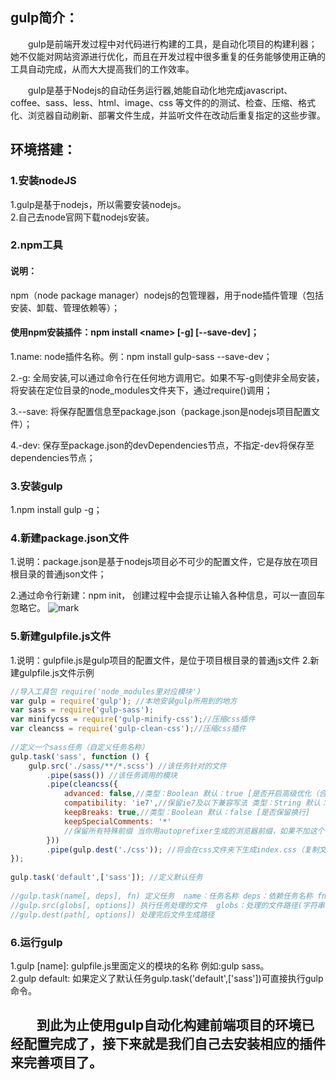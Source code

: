 ## gulp简介：
&ensp;&ensp;&ensp;&ensp;gulp是前端开发过程中对代码进行构建的工具，是自动化项目的构建利器；她不仅能对网站资源进行优化，而且在开发过程中很多重复的任务能够使用正确的工具自动完成，从而大大提高我们的工作效率。<br/>

&ensp;&ensp;&ensp;&ensp;gulp是基于Nodejs的自动任务运行器,她能自动化地完成javascript、coffee、sass、less、html、image、css 等文件的的测试、检查、压缩、格式化、浏览器自动刷新、部署文件生成，并监听文件在改动后重复指定的这些步骤。

<!--more-->

## 环境搭建：

### 1.安装nodeJS
1.gulp是基于nodejs，所以需要安装nodejs。   
2.自己去node官网下载nodejs安装。

### 2.npm工具
#### 说明：
npm（node package manager）nodejs的包管理器，用于node插件管理（包括安装、卸载、管理依赖等）；

#### 使用npm安装插件：npm install &lt;name&gt; [-g] [--save-dev]；  
1.name: node插件名称。例：npm install gulp-sass --save-dev；

2.-g: 全局安装,可以通过命令行在任何地方调用它。如果不写-g则使非全局安装，将安装在定位目录的node_modules文件夹下，通过require()调用；  

3.--save: 将保存配置信息至package.json（package.json是nodejs项目配置文件）；

4.-dev: 保存至package.json的devDependencies节点，不指定-dev将保存至dependencies节点；

### 3.安装gulp
1.npm install gulp -g；

### 4.新建package.json文件

1.说明：package.json是基于nodejs项目必不可少的配置文件，它是存放在项目根目录的普通json文件；

2.通过命令行新建：npm init， 创建过程中会提示让输入各种信息，可以一直回车忽略它。
![mark](https://www.cwsoy.com/images/essay/170709/1BEACEhcE9.png?imageslim)


### 5.新建gulpfile.js文件
1.说明：gulpfile.js是gulp项目的配置文件，是位于项目根目录的普通js文件
2.新建gulpfile.js文件示例  
```js
//导入工具包 require('node_modules里对应模块')
var gulp = require('gulp'); //本地安装gulp所用到的地方
var sass = require('gulp-sass');
var minifycss = require('gulp-minify-css');//压缩css插件
var cleancss = require('gulp-clean-css');//压缩css插件
 
//定义一个sass任务（自定义任务名称）
gulp.task('sass', function () {
    gulp.src('./sass/**/*.scss') //该任务针对的文件
        .pipe(sass()) //该任务调用的模块
        .pipe(cleancss({
            advanced: false,//类型：Boolean 默认：true [是否开启高级优化（合并选择器等）]
            compatibility: 'ie7',//保留ie7及以下兼容写法 类型：String 默认：''or'*' [启用兼容模式； 'ie7'：IE7兼容模式，'ie8'：IE8兼容模式，'*'：IE9+兼容模式]
            keepBreaks: true,//类型：Boolean 默认：false [是否保留换行]
            keepSpecialComments: '*'
            //保留所有特殊前缀 当你用autoprefixer生成的浏览器前缀，如果不加这个参数，有可能将会删除你的部分前缀
        }))
        .pipe(gulp.dest('./css')); //将会在css文件夹下生成index.css（复制文件目录及文件）
});
 
gulp.task('default',['sass']); //定义默认任务
 
//gulp.task(name[, deps], fn) 定义任务  name：任务名称 deps：依赖任务名称 fn：回调函数
//gulp.src(globs[, options]) 执行任务处理的文件  globs：处理的文件路径(字符串或者字符串数组) 
//gulp.dest(path[, options]) 处理完后文件生成路径

```

### 6.运行gulp
1.gulp [name]:  gulpfile.js里面定义的模块的名称 例如:gulp sass。  
2.gulp default: 如果定义了默认任务gulp.task('default',['sass'])可直接执行gulp命令。


## &ensp;&ensp;&ensp;&ensp;到此为止使用gulp自动化构建前端项目的环境已经配置完成了，接下来就是我们自己去安装相应的插件来完善项目了。